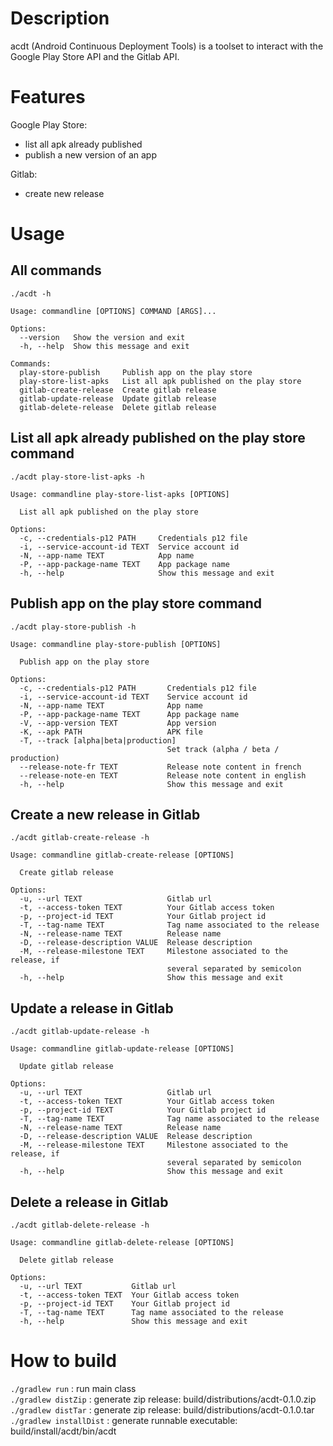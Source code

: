 # Description
acdt (Android Continuous Deployment Tools) is a toolset to  interact with the Google Play Store API and the Gitlab API.

# Features
Google Play Store:
- list all apk already published
- publish a new version of an app

Gitlab:
- create new release

# Usage
## All commands
`./acdt -h`
```
Usage: commandline [OPTIONS] COMMAND [ARGS]...

Options:
  --version   Show the version and exit
  -h, --help  Show this message and exit

Commands:
  play-store-publish     Publish app on the play store
  play-store-list-apks   List all apk published on the play store
  gitlab-create-release  Create gitlab release
  gitlab-update-release  Update gitlab release
  gitlab-delete-release  Delete gitlab release
```

## List all apk already published on the play store command
`./acdt play-store-list-apks -h`
```
Usage: commandline play-store-list-apks [OPTIONS]

  List all apk published on the play store

Options:
  -c, --credentials-p12 PATH     Credentials p12 file
  -i, --service-account-id TEXT  Service account id
  -N, --app-name TEXT            App name
  -P, --app-package-name TEXT    App package name
  -h, --help                     Show this message and exit
```

## Publish app on the play store command
`./acdt play-store-publish -h`
```
Usage: commandline play-store-publish [OPTIONS]

  Publish app on the play store

Options:
  -c, --credentials-p12 PATH       Credentials p12 file
  -i, --service-account-id TEXT    Service account id
  -N, --app-name TEXT              App name
  -P, --app-package-name TEXT      App package name
  -V, --app-version TEXT           App version
  -K, --apk PATH                   APK file
  -T, --track [alpha|beta|production]
                                   Set track (alpha / beta / production)
  --release-note-fr TEXT           Release note content in french
  --release-note-en TEXT           Release note content in english
  -h, --help                       Show this message and exit
```

## Create a new release in Gitlab
`./acdt gitlab-create-release -h`
```
Usage: commandline gitlab-create-release [OPTIONS]

  Create gitlab release

Options:
  -u, --url TEXT                   Gitlab url
  -t, --access-token TEXT          Your Gitlab access token
  -p, --project-id TEXT            Your Gitlab project id
  -T, --tag-name TEXT              Tag name associated to the release
  -N, --release-name TEXT          Release name
  -D, --release-description VALUE  Release description
  -M, --release-milestone TEXT     Milestone associated to the release, if
                                   several separated by semicolon
  -h, --help                       Show this message and exit
```

## Update a release in Gitlab
`./acdt gitlab-update-release -h`
```
Usage: commandline gitlab-update-release [OPTIONS]

  Update gitlab release

Options:
  -u, --url TEXT                   Gitlab url
  -t, --access-token TEXT          Your Gitlab access token
  -p, --project-id TEXT            Your Gitlab project id
  -T, --tag-name TEXT              Tag name associated to the release
  -N, --release-name TEXT          Release name
  -D, --release-description VALUE  Release description
  -M, --release-milestone TEXT     Milestone associated to the release, if
                                   several separated by semicolon
  -h, --help                       Show this message and exit
```

## Delete a release in Gitlab
`./acdt gitlab-delete-release -h`
```
Usage: commandline gitlab-delete-release [OPTIONS]

  Delete gitlab release

Options:
  -u, --url TEXT           Gitlab url
  -t, --access-token TEXT  Your Gitlab access token
  -p, --project-id TEXT    Your Gitlab project id
  -T, --tag-name TEXT      Tag name associated to the release
  -h, --help               Show this message and exit
```

# How to build
`./gradlew run` : run main class  
`./gradlew distZip` : generate zip release: build/distributions/acdt-0.1.0.zip
`./gradlew distTar` : generate zip release: build/distributions/acdt-0.1.0.tar  
`./gradlew installDist` : generate runnable executable: build/install/acdt/bin/acdt  